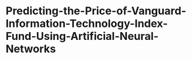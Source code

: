 # Predicting-the-Price-of-Vanguard-Information-Technology-Index-Fund-Using-Artificial-Neural-Networks
